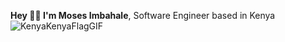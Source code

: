 **Hey 👋🏿 I'm Moses Imbahale**, Software Engineer based in Kenya ![KenyaKenyaFlagGIF](https://user-images.githubusercontent.com/42868535/184334465-7cebc493-8396-4985-8c64-d31f000b853d.gif)


